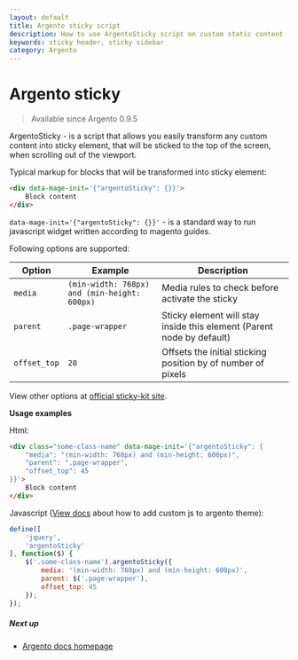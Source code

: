 ```yaml
---
layout: default
title: Argento sticky script
description: How to use ArgentoSticky script on custom static content
keywords: sticky header, sticky sidebar
category: Argento
---
```


# Argento sticky

> Available since Argento 0.9.5

ArgentoSticky - is a script that allows you easily transform any custom content
into sticky element, that will be sticked to the top of the screen, when scrolling
out of the viewport.

Typical markup for blocks that will be transformed into sticky element:

```html
<div data-mage-init='{"argentoSticky": {}}'>
    Block content
</div>
```

`data-mage-init='{"argentoSticky": {}}'` - is a standard way to run javascript
widget written according to magento guides.

Following options are supported:

Option       | Example          | Description
-------------|------------------|------------
`media`      | `(min-width: 768px) and (min-height: 600px)` | Media rules to check before activate the sticky
`parent`     | `.page-wrapper`  | Sticky element will stay inside this element (Parent node by default)
`offset_top` | `20`             | Offsets the initial sticking position by of number of pixels

View other options at [official sticky-kit site](http://leafo.net/sticky-kit/).

**Usage examples**

Html:

```html
<div class="some-class-name" data-mage-init='{"argentoSticky": {
    "media": "(min-width: 768px) and (min-height: 600px)",
    "parent": ".page-wrapper",
    "offset_top": 45
}}'>
    Block content
</div>
```

Javascript ([View docs](../../customization/custom-js/) about how to add custom js
to argento theme):

```js
define([
    'jquery',
    'argentoSticky'
], function($) {
    $('.some-class-name').argentoSticky({
        media: '(min-width: 768px) and (min-height: 600px)',
        parent: $('.page-wrapper'),
        offset_top: 45
    });
});
```

##### Next up

- [Argento docs homepage](/m2/argento/)
